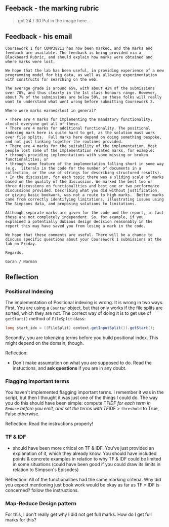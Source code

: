 ## Feeback - the marking rubric
> got 24 / 30
Put in the image here...


## Feedback - his email
```
Coursework 1 for COMP38211 has now been marked, and the marks and feedback are available. The feedback is being provided via a Blackboard Rubric, and should explain how marks were obtained and where marks were lost.

We hope that the lab has been useful, in providing experience of a new programming model for big data, as well as allowing experimentation with constructs for searching on the web.

The average grade is around 65%, with about 42% of the submissions over 70%, and thus clearly in the 1st class honours range. However, about 7% of the submissions are below 50%, so these folks will really want to understand what went wrong before submitting Coursework 2.

Where were marks earned/lost in general?

• There are 4 marks for implementing the mandatory functionality; almost everyone got all of these.
• There are 4 marks for additional functionality. The positional indexing mark here is quite hard to get, as the solution must work over file splits.  Full marks here depend on doing something bespoke, and not just linking together the routines provided.
• There are 4 marks for the suitability of the implementation. Most people lost some of the implementation related marks, for example:
• through providing implementations with some missing or broken functionalities; or
• through some feature of the implementation falling short in some way (e.g.  literals in the code for the number of documents in a collection, or the use of strings for describing structured results).
• In the discussion, for each topic there was a sliding scale of marks based on the quality of the discussion. We marked the best two or three discussions on functionalities and best one or two performance discussions provided. Describing what you did without justification, or giving basic bookwork, was not a route to high marks.  Better marks came from correctly identifying limitations, illustrating issues using The Simpsons data, and proposing solutions to limitations.

Although separate marks are given for the code and the report, in fact these are not completely independent. So, for example, if you explained a potentially dubious design decision reasonably in the report this may have saved you from losing a mark in the code.

We hope that these comments are useful. There will be a chance to discuss specific questions about your Coursework 1 submissions at the lab on Friday.

Regards,

Goran / Norman

```



## Reflection
### Positional Indexing
The implementation of Positional indexing is wrong. It is wrong in two ways. First, You are using a `Counter` object, but that only works
if the file splits are sorted, which they are not. The correct way of doing it is to get use of `getStart()` method of 
`FileSplit` class:
```java
long start_idx = ((FileSplit) context.getInputSplit()).getStart();
```
Secondly, you are tokenzing terms before you build positional index. This might depend on the domain, though.

Reflection:
- Don't make assumption on what you are supposed to do. Read the instuctions, and **ask questions** if you are in any doubt.


### Flagging Important terms
You haven't implemented flagging important terms. I remember it was in the script, but then I thought
it was just one of the things I could do. The way you do this should have been simple: compute TF*IDF for each 
term in `Reduce` before you emit, and set the terms with TF*IDF > `threshold` to True, False otherwise.

Reflection: Read the instructions properly!

### TF & IDF 

- should have been more critical on TF & IDF. You've just provided an explanation of it,
which they already know. You should have included points & concrete examples in relation to
why TF & IDF could be limited in some situations (could have been good if you could draw 
its limits in relation to Simpson's Episodes)


Reflection: All of the functionalities had the same marking criteria. Why did you expect mentioning just
 book work would be okay as far as TF * IDF is concerned? follow the instructions.
 
 
 
### Map-Reduce Design pattern
For this, I don't really get why I did not get full marks. How do I get full marks for this? 
